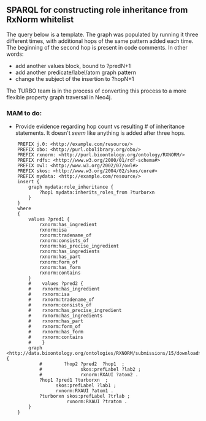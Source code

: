 ## SPARQL for constructing role inheritance from RxNorm whitelist

The query below is a template.  The graph was populated by running it three different times, with additional hops of the same pattern added each time.  The beginning of the second hop is present in code comments.  In other words:

- add another values block, bound to ?predN+1 
- add another predicate/label/atom graph pattern
- change the subject of the insertion to ?hopN+1

The TURBO team is in the process of converting this process to a more flexible property graph traversal in Neo4j.

### MAM to do:
- Provide evidence regarding hop count vs resulting # of inheritance statements.  It doesn't *seem* like anything is added after three hops.


```
    PREFIX j.0: <http://example.com/resource/>
    PREFIX obo: <http://purl.obolibrary.org/obo/>
    PREFIX rxnorm: <http://purl.bioontology.org/ontology/RXNORM/>
    PREFIX rdfs: <http://www.w3.org/2000/01/rdf-schema#>
    PREFIX owl: <http://www.w3.org/2002/07/owl#>
    PREFIX skos: <http://www.w3.org/2004/02/skos/core#>
    PREFIX mydata: <http://example.com/resource/>
    insert {
        graph mydata:role_inheritance {
            ?hop1 mydata:inherits_roles_from ?turborxn
        }
    }
    where
    {
        values ?pred1 {
            rxnorm:has_ingredient
            rxnorm:isa
            rxnorm:tradename_of
            rxnorm:consists_of
            rxnorm:has_precise_ingredient
            rxnorm:has_ingredients
            rxnorm:has_part
            rxnorm:form_of
            rxnorm:has_form
            rxnorm:contains
        }
        #    values ?pred2 {
        #    rxnorm:has_ingredient
        #    rxnorm:isa
        #    rxnorm:tradename_of
        #    rxnorm:consists_of
        #    rxnorm:has_precise_ingredient
        #    rxnorm:has_ingredients
        #    rxnorm:has_part
        #    rxnorm:form_of
        #    rxnorm:has_form
        #    rxnorm:contains
        #    }
        graph <http://data.bioontology.org/ontologies/RXNORM/submissions/15/download> {
            #        ?hop2 ?pred2  ?hop1  ;
            #              skos:prefLabel ?lab2 ;
            #              rxnorm:RXAUI ?atom2 .
            ?hop1 ?pred1 ?turborxn  ;
                  skos:prefLabel ?lab1 ;
                  rxnorm:RXAUI ?atom1 .
            ?turborxn skos:prefLabel ?trlab ;
                      rxnorm:RXAUI ?tratom .
        }
    }
```